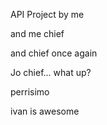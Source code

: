 API Project by me

and me chief

and chief once again

Jo chief... what up?

perrisimo

ivan is awesome